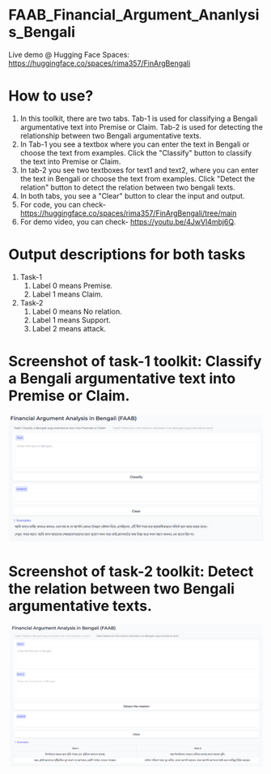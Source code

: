 # FAAB_Financial_Argument_Ananlysis_Bengali
Live demo @ Hugging Face Spaces: https://huggingface.co/spaces/rima357/FinArgBengali
# How to use?
1. In this toolkit, there are two tabs. Tab-1 is used for classifying a Bengali argumentative text into Premise or Claim. Tab-2 is used for detecting the relationship between two Bengali argumentative texts.
2. In Tab-1 you see a textbox where you can enter the text in Bengali or choose the text from examples. Click the "Classify" button to classify the text into Premise or Claim.
3. In tab-2 you see two textboxes for text1 and text2, where you can enter the text in Bengali or choose the text from examples. Click "Detect the relation" button to detect the relation between two bengali texts.
4. In both tabs, you see a "Clear" button to clear the input and output.
5. For code, you can check- https://huggingface.co/spaces/rima357/FinArgBengali/tree/main
6. For demo video, you can check- https://youtu.be/4JwVl4mbj6Q.
#  Output descriptions for both tasks
1. Task-1
   1. Label 0 means Premise.
   2. Label 1 means Claim.
2. Task-2
   1. Label 0 means No relation.
   2. Label 1 means Support.
   3. Label 2 means attack.
# Screenshot of task-1 toolkit: Classify a Bengali argumentative text into Premise or Claim.
![Alt text](https://github.com/rima357/FAAB_Financial_Argument_Ananlysis_Bengali/blob/main/Image_toolkit_task1.png)
# Screenshot of task-2 toolkit: Detect the relation between two Bengali argumentative texts.
![Alt text](https://github.com/rima357/FAAB_Financial_Argument_Ananlysis_Bengali/blob/main/Image_toolkit_task2.png)
